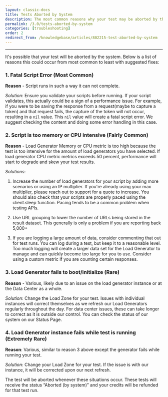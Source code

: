 ```yaml
---
layout: classic-docs
title: Tests Aborted by System
description: The most common reasons why your test may be aborted by the system.
permalink: /3.0/tests-aborted-by-system
categories: [troubleshooting]
order: 2
redirect_from: /knowledgebase/articles/802215-test-aborted-by-system
---
```


***

It's possible that your test will be aborted by the system. Below is a list of reasons this could occur from most common to least with suggested fixes:

### 1. Fatal Script Error (Most Common)

**Reason** - Script runs in such a way it can not complete.

_Solution_: Ensure you validate your scripts before running.  If your script validates, this actually could be a sign of a performance issue.  For example, if you were to be saving the response from a request(maybe to capture a token) and that request fails, the capture of the token will not occur, resulting in a `nil` value. This `nil` value will create a fatal script error. We suggest checking the content and doing some error handling in this case.

### 2. Script is too memory or CPU intensive (Fairly Common)

**Reason** - Load Generator Memory or CPU metric is too high because the test is too intensive for the amount of load generators you have selected. If load generator CPU metric metrics exceeds 50 percent, performance will start to degrade and skew your test results.

_Solutions_:

1. Increase the number of load generators for your script by adding more scenarios or using an IP multiplier. If you're already using your max multiplier, please reach out to support for a quote to increase.
You should also check that your scripts are properly paced using the client.sleep function. Pacing tends to be a common problem when testing APIs.

2. Use URL grouping to lower the number of URLs being stored in the result dataset.  This generally is only a problem if you are reporting back 5,000+

3. If you are logging a large amount of data, consider commenting that out for test runs.  You can log during a test, but keep it to a reasonable level.  Too much logging will create a larger data set for the Load Generator to manage and can quickly become too large for you to use.  Consider using a custom metric if you are counting certain responses.

### 3. Load Generator fails to boot/initialize (Rare)

**Reason** - Various, likely due to an issue on the load generator instance or at the Data Center as a whole.

_Solution_:  Change the Load Zone for your test. Issues with individual instances will correct themselves as we refresh our Load Generators regularly throughout the day. For data center issues, these can take longer to correct as it is outside our control. You can check the status of our system on our Status Page.

### 4. Load Generator instance fails while test is running (Extremely Rare)

**Reason**: Various, similar to reason 3 above except the generator fails while running your test.

_Solution_: Change your Load Zone for your test.  If the issue is with our instance, it will be corrected upon our next refresh.


The test will be aborted whenever these situations occur. These tests will receive the status “Aborted (by system)” and your credits will be refunded for that test run.
